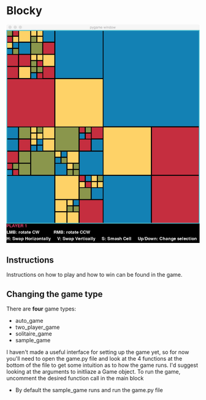 # Blocky
![Game](https://github.com/MellowYarker/Blocky/blob/master/block.jpg?raw=true "Example")
## Instructions
Instructions on how to play and how to win can be found in the game.

## Changing the game type
There are **four** game types:
* auto_game
* two_player_game
* solitaire_game
* sample_game

I haven't made a useful interface for setting up the game yet, so for now you'll need to open the game.py file and look at the 4 functions at the bottom of the file to get some intuition as to how the game runs.
I'd suggest looking at the arguments to initliaze a Game object. To run the game, uncomment the desired function call in the main block
* By default the sample_game runs
and run the game.py file
